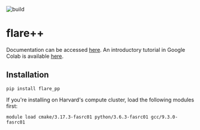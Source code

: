 ![build](https://github.com/mir-group/flare_pp/actions/workflows/main.yml/badge.svg)

# flare++
Documentation can be accessed [here](https://mir-group.github.io/flare_pp/). An introductory tutorial in Google Colab is available [here](https://colab.research.google.com/drive/18_pTcWM19AUiksaRyCgg9BCpVyw744xv).

## Installation

```
pip install flare_pp
```

If you're installing on Harvard's compute cluster, load the following modules first:
```
module load cmake/3.17.3-fasrc01 python/3.6.3-fasrc01 gcc/9.3.0-fasrc01
```
